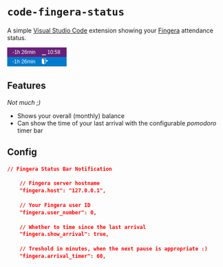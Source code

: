 # `code-fingera-status`

A simple [Visual Studio Code](https://code.visualstudio.com/) extension
showing your [Fingera](http://www.fingera.com/) attendance status.

![screenshot](static/screenshot.png)

## Features
*Not much ;)*
 * Shows your overall (monthly) balance
 * Can show the time of your last arrival with the
   configurable *pomodoro* timer bar

## Config

```json
// Fingera Status Bar Notification

    // Fingera server hostname
    "fingera.host": "127.0.0.1",

    // Your Fingera user ID
    "fingera.user_number": 0,

    // Whether to time since the last arrival
    "fingera.show_arrival": true,

    // Treshold in minutes, when the next pause is appropriate :)
    "fingera.arrival_timer": 60,

```